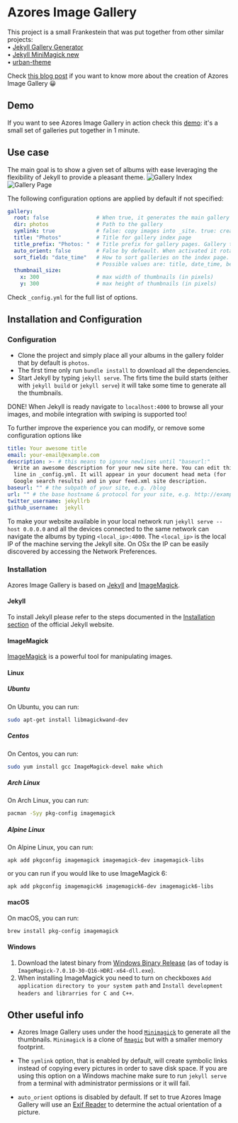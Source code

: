 # Azores Image Gallery

This project is a small Frankestein that was put together from other similar projects:  
• [Jekyll Gallery Generator](https://github.com/ggreer/jekyll-gallery-generator)  
• [Jekyll MiniMagick new](https://github.com/MattKevan/Jekyll-MiniMagick-new)  
• [urban-theme](https://github.com/midzer/urban-theme)  

Check [this blog post](http://sarpex.co.uk/2019/02/quick-experiment-with-ruby-and-jekyll/) if you want to know more about the creation of Azores Image Gallery 😀

## Demo
If you want to see Azores Image Gallery in action check this [demo](http://sarpex.com/travels): it's a small set of galleries put together in 1 minute.

## Use case

The main goal is to show a given set of albums with ease leveraging the flexibility of Jekyll to provide a pleasant theme.
![Gallery Index](https://github.com/simoarpe/azores-image-gallery/blob/master/gallery_index.png)
![Gallery Page](https://github.com/simoarpe/azores-image-gallery/blob/master/gallery_page.gif)

The following configuration options are applied by default if not specified:
```config.yml
gallery:
  root: false               # When true, it generates the main gallery index at root level.
  dir: photos               # Path to the gallery
  symlink: true             # false: copy images into _site. true: create symbolic links (saves disk space)
  title: "Photos"           # Title for gallery index page
  title_prefix: "Photos: "  # Title prefix for gallery pages. Gallery title = title_prefix + gallery_name
  auto_orient: false        # False by defeault. When activated it rotates the images based on the exifr.
  sort_field: "date_time"   # How to sort galleries on the index page.
                            # Possible values are: title, date_time, best_image
  thumbnail_size:
    x: 300                  # max width of thumbnails (in pixels)
    y: 300                  # max height of thumbnails (in pixels)
```

Check `_config.yml` for the full list of options.

## Installation and Configuration

### Configuration

* Clone the project and simply place all your albums in the gallery folder that by default is `photos`.
* The first time only run `bundle install` to download all the dependencies.
* Start Jekyll by typing `jekyll serve`.
The firts time the build starts (either with `jekyll build` or `jekyll serve`) it will take some time to generate all the thumbnails.

DONE!
When Jekyll is ready navigate to `localhost:4000` to browse all your images, and mobile integration with swiping is supported too!

To further improve the experience you can modify, or remove some configuration options like
```config.yml
title: Your awesome title
email: your-email@example.com
description: >- # this means to ignore newlines until "baseurl:"
  Write an awesome description for your new site here. You can edit this
  line in _config.yml. It will appear in your document head meta (for
  Google search results) and in your feed.xml site description.
baseurl: "" # the subpath of your site, e.g. /blog
url: "" # the base hostname & protocol for your site, e.g. http://example.com
twitter_username: jekyllrb
github_username:  jekyll
```

To make your website available in your local network run `jekyll serve --host 0.0.0.0` and all the devices connected to the same network can navigate the albums by typing `<local_ip>:4000`. The `<local_ip>` is the local IP of the machine serving the Jekyll site. On OSx the IP can be easily discovered by accessing the Network Preferences.

### Installation
Azores Image Gallery is based on [Jekyll](https://jekyllrb.com/) and [ImageMagick](https://imagemagick.org/).

#### Jekyll
To install Jekyll please refer to the steps documented in the [Installation section](https://jekyllrb.com/docs/installation/) of the official Jekyll website.

#### ImageMagick
[ImageMagick](https://imagemagick.org/) is a powerful tool for manipulating images.

#### Linux
##### Ubuntu
On Ubuntu, you can run:

```sh
sudo apt-get install libmagickwand-dev
```

##### Centos
On Centos, you can run:

```sh
sudo yum install gcc ImageMagick-devel make which
```

##### Arch Linux
On Arch Linux, you can run:

```sh
pacman -Syy pkg-config imagemagick
```

##### Alpine Linux
On Alpine Linux, you can run:

```
apk add pkgconfig imagemagick imagemagick-dev imagemagick-libs
```

or you can run if you would like to use ImageMagick 6:

```
apk add pkgconfig imagemagick6 imagemagick6-dev imagemagick6-libs
```

#### macOS
On macOS, you can run:

```sh
brew install pkg-config imagemagick
```

#### Windows
1. Download the latest binary from [Windows Binary Release](https://imagemagick.org/script/download.php#windows) (as of today is `ImageMagick-7.0.10-30-Q16-HDRI-x64-dll.exe`).
2. When installing ImageMagick you need to turn on checkboxes `Add application directory to your system path` and `Install development headers and librarries for C and C++`.

## Other useful info

* Azores Image Gallery uses under the hood [`Minimagick`](https://github.com/minimagick/minimagick) to generate all the thumbnails. `Minimagick` is a clone of [`Rmagic`](https://github.com/rmagick/rmagick) but with a smaller memory footprint.

* The `symlink` option, that is enabled by default, will create symbolic links instead of copying every pictures in order to save disk space. If you are using this option on a Windows machine make sure to run `jekyll serve` from a terminal with administrator permissions or it will fail. 

* `auto_orient` options is disabled by default. If set to true Azores Image Gallery will use an [Exif Reader](https://github.com/remvee/exifr) to determine the actual orientation of a picture.

